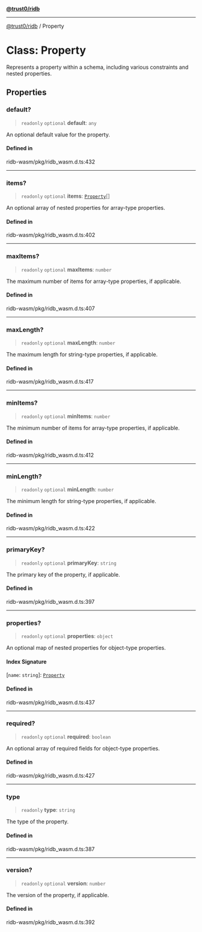 [**@trust0/ridb**](../README.md)

***

[@trust0/ridb](../README.md) / Property

# Class: Property

Represents a property within a schema, including various constraints and nested properties.

## Properties

### default?

> `readonly` `optional` **default**: `any`

An optional default value for the property.

#### Defined in

ridb-wasm/pkg/ridb\_wasm.d.ts:432

***

### items?

> `readonly` `optional` **items**: [`Property`](Property.md)[]

An optional array of nested properties for array-type properties.

#### Defined in

ridb-wasm/pkg/ridb\_wasm.d.ts:402

***

### maxItems?

> `readonly` `optional` **maxItems**: `number`

The maximum number of items for array-type properties, if applicable.

#### Defined in

ridb-wasm/pkg/ridb\_wasm.d.ts:407

***

### maxLength?

> `readonly` `optional` **maxLength**: `number`

The maximum length for string-type properties, if applicable.

#### Defined in

ridb-wasm/pkg/ridb\_wasm.d.ts:417

***

### minItems?

> `readonly` `optional` **minItems**: `number`

The minimum number of items for array-type properties, if applicable.

#### Defined in

ridb-wasm/pkg/ridb\_wasm.d.ts:412

***

### minLength?

> `readonly` `optional` **minLength**: `number`

The minimum length for string-type properties, if applicable.

#### Defined in

ridb-wasm/pkg/ridb\_wasm.d.ts:422

***

### primaryKey?

> `readonly` `optional` **primaryKey**: `string`

The primary key of the property, if applicable.

#### Defined in

ridb-wasm/pkg/ridb\_wasm.d.ts:397

***

### properties?

> `readonly` `optional` **properties**: `object`

An optional map of nested properties for object-type properties.

#### Index Signature

 \[`name`: `string`\]: [`Property`](Property.md)

#### Defined in

ridb-wasm/pkg/ridb\_wasm.d.ts:437

***

### required?

> `readonly` `optional` **required**: `boolean`

An optional array of required fields for object-type properties.

#### Defined in

ridb-wasm/pkg/ridb\_wasm.d.ts:427

***

### type

> `readonly` **type**: `string`

The type of the property.

#### Defined in

ridb-wasm/pkg/ridb\_wasm.d.ts:387

***

### version?

> `readonly` `optional` **version**: `number`

The version of the property, if applicable.

#### Defined in

ridb-wasm/pkg/ridb\_wasm.d.ts:392
